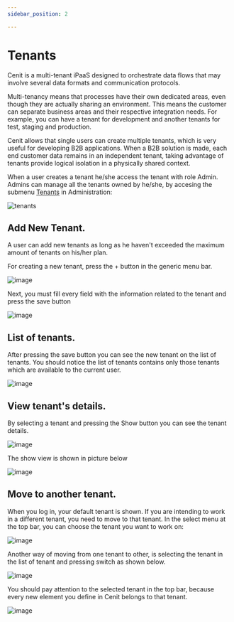 ```yaml
---
sidebar_position: 2

---
```


# Tenants

Cenit is a multi-tenant iPaaS designed to orchestrate data flows that may involve several data formats and communication protocols. 

Multi-tenancy means that processes have their own dedicated areas, even though they are actually sharing an environment. This means the customer can separate business areas and their respective integration needs. For example, you can have a tenant for development and another tenants for test, staging and production. 

Cenit allows that single users can create multiple tenants, which is very useful for developing B2B applications. When a B2B solution is made, each end customer data 
remains in an independent tenant, taking advantage of tenants provide logical isolation in a physically shared context. 

When a user creates a tenant he/she access the tenant with role Admin. Admins can manage all the tenants owned by he/she, by accesing the submenu [Tenants](administration/tenants.md) in Administration:

![tenants](https://user-images.githubusercontent.com/99367633/160722661-e9946e33-6d71-446b-abea-08ddb2d652a9.png)





## Add New Tenant.

A user can add new tenants as long as he haven't exceeded the maximum amount of tenants on his/her plan.

For creating a new tenant, press the + button in the generic menu bar. 

![image](https://user-images.githubusercontent.com/54523080/173971298-811d0b83-77af-4af8-8e19-91b3bff00832.png)

Next, you must fill every field with the information related to the tenant and press the save button

![image](https://user-images.githubusercontent.com/54523080/173971706-971cb7c3-4b19-47cd-b005-aacee53d966f.png)

## List of tenants.

After pressing the save button you can see the new tenant on the list of tenants. You should notice the list of tenants contains only those tenants which are available to the current user.

![image](https://user-images.githubusercontent.com/54523080/173972000-75009124-3dc6-4e02-9c29-93bbd27f21f1.png)



## View tenant's details.

By selecting a tenant and pressing the Show button you can see the tenant details.

![image](https://user-images.githubusercontent.com/54523080/173972414-9e5646cc-fc66-44fd-8652-09304193fe84.png)

The show view is shown in picture below

![image](https://user-images.githubusercontent.com/54523080/173972682-7de91a0f-766e-481a-bfa9-b560f003e9e3.png)

## Move to another tenant.

When you log in, your default tenant is shown. If you are intending to work in a different tenant, you need to move to that tenant. In the select menu at the top bar, you can choose the tenant you want to work on:

![image](https://user-images.githubusercontent.com/54523080/173974810-e3e244b5-3ec1-4866-b9a0-2b76bd425ae7.png)

Another way of moving from one tenant to other, is selecting the tenant in the list of tenant and pressing switch as shown below.

![image](https://user-images.githubusercontent.com/54523080/173975486-ebf3f095-efe8-4846-ad5b-f0e8e697d407.png)



You should pay attention to the selected tenant in the top bar, because every new element you define in Cenit belongs to that tenant.

![image](https://user-images.githubusercontent.com/54523080/173975636-a6e59f5f-7e8d-42f5-bedd-b73e5bd273fa.png)